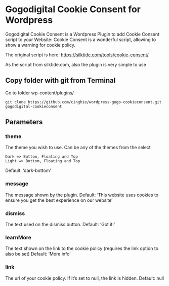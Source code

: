 # Gogodigital Cookie Consent for Wordpress

Gogodigital Cookie Consent is a Wordpress Plugin to add Cookie Consent script to your Website: Cookie Consent is a wonderful script, allowing to show a warning for cookie policy. 

The original script is here: https://silktide.com/tools/cookie-consent/

As the script from silktide.com, also the plugin is very simple to use

## Copy folder with git from Terminal

Go to folder wp-content/plugins/

```
git clone https://github.com/cinghie/wordpress-gogo-cookieconsent.git gogodigital-cookieconsent
```

## Parameters

### theme

The theme you wish to use. Can be any of the themes from the select

    Dark => Bottom, Floating and Top
    Light => Bottom, Floating and Top

Default: ‘dark-bottom’

### message

The message shown by the plugin.
Default: ‘This website uses cookies to ensure you get the best experience on our website’

### dismiss

The text used on the dismiss button.
Default: ‘Got it!’

### learnMore

The text shown on the link to the cookie policy (requires the link option to also be set)
Default: ‘More info’

### link

The url of your cookie policy. If it’s set to null, the link is hidden.
Default: null
